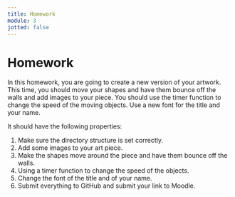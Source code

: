 ```yaml
---
title: Homework
module: 3
jotted: false
---
```


# Homework

In this homework, you are going to create a new version of your artwork. This time, you should move your shapes and have them bounce off the walls and add images to your piece.  You should use the timer function to change the speed of the moving objects.   Use a new font for the title and your name.

It should have the following properties:
1.	Make sure the directory structure is set correctly.
2.	Add some images to your art piece.
3.	Make the shapes move around the piece and have them bounce off the walls.
4.  Using a timer function to change the speed of the objects.
5.	Change the font of the title and of your name.
6.  Submit everything to GitHub and submit your link to Moodle.
